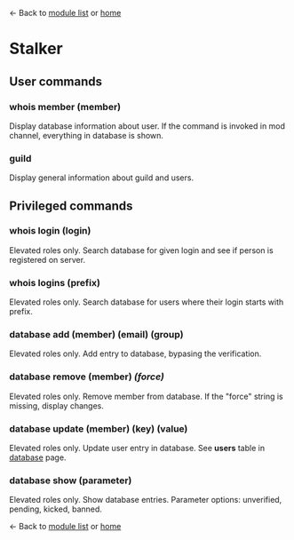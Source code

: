 ← Back to [module list](index.md) or [home](../index.md)

# Stalker

## User commands

### whois member (member)

Display database information about user. If the command is invoked in mod channel, everything in database is shown.

### guild

Display general information about guild and users.

## Privileged commands

### whois login (login)

Elevated roles only. Search database for given login and see if person is registered on server.

### whois logins (prefix)

Elevated roles only. Search database for users where their login starts with prefix.

### database add (member) (email) (group)

Elevated roles only. Add entry to database, bypasing the verification.

### database remove (member) _(force)_

Elevated roles only. Remove member from database. If the "force" string is missing, display changes.

### database update (member) (key) (value)

Elevated roles only. Update user entry in database. See **users** table in  [database](../database.md) page.

### database show (parameter)

Elevated roles only. Show database entries. Parameter options: unverified, pending, kicked, banned.



← Back to [module list](index.md) or [home](../index.md)
